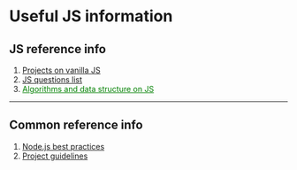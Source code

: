 <h1> Useful JS information </h1>

<h2> JS reference info </h2>
<ol>
  <li> <a href="https://github.com/Vishal-raj-1/Awesome-JavaScript-Projects"> Projects on vanilla JS </a> </li>
  <li> <a href="https://github.com/lydiahallie/javascript-questions" style="color: light-green"> JS questions list </a> </li>
  <li> <a href="https://github.com/trekhleb/javascript-algorithms" style="color: green"> Algorithms and data structure on JS </a> </li>
  
  
  
</ol>

<hr>

<h2> Common reference info </h2>
<ol>
  <li> <a href="https://github.com/goldbergyoni/nodebestpractices"> Node.js best practices </a> </li>
  <li> <a href="https://github.com/elsewhencode/project-guidelines"> Project guidelines </a> </li>

  
  
  
</ol>


